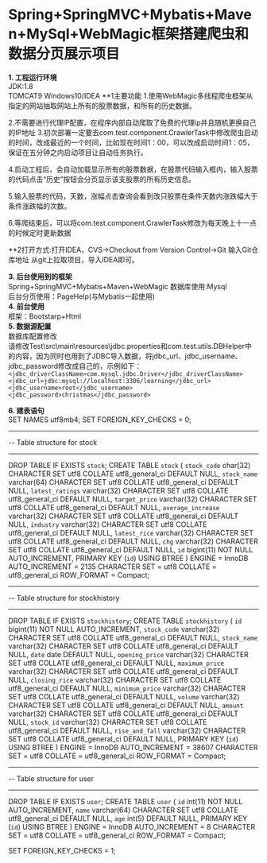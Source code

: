 # Spring+SpringMVC+Mybatis+Maven+MySql+WebMagic框架搭建爬虫和数据分页展示项目   #
**1. 工程运行环境**  
JDK:1.8  
TOMCAT9
Windows10/IDEA 
**1主要功能
  1.使用WebMagic多线程爬虫框架从指定的网站抽取网站上所有的股票数据，和所有的历史数据。
  
  2.不需要进行代理IP配置，在程序内部自动爬取了免费的代理ip并且随机更换自己的IP地址
  3.初次部署一定要去com.test.component.CrawlerTask中修改爬虫启动的时间，改成最近的一个时间，比如现在时间1：00，可以改成启动时间1：05，保证在五分钟之内启动项目让自动任务执行。
 
  4.启动工程后，会自动加载显示所有的股票数据，在股票代码输入框内，输入股票的代码点击“历史”按钮会分页显示该支股票的所有历史信息。
  
  5.输入股票的代码，天数，涨幅点击查询会看到改只股票在条件天数内涨跌幅大于条件涨跌幅的次数。
  
  6.等爬结束后，可以将com.test.component.CrawlerTask修改为每天晚上十一点的时候定时更新数据
  
 
**2打开方式:打开IDEA，CVS->Checkout from Version Control->Git 输入Git仓库地址 从git上拉取项目，导入IDEA即可。

**3. 后台使用到的框架**  
Spring+SpringMVC+Mybatis+Maven+WebMagic 
数据库使用:Mysql  
后台分页使用：PageHelp(与Mybatis一起使用)  
**4. 前台使用**  
框架：Bootstarp+Html  
**5. 数据源配置**  
数据库配置修改  
请修改Test\src\main\resources\jdbc.properties和com.test.utils.DBHelper中的内容，因为同时也用到了JDBC导入数据，将jdbc_url、jdbc_username、jdbc_password修改成自己的，示例如下：     
`<jdbc_driverClassName>com.mysql.jdbc.Driver</jdbc_driverClassName>`      
`<jdbc_url>jdbc:mysql://localhost:3306/learning</jdbc_url>`  
`<jdbc_username>root</jdbc_username>`  
`<jdbc_password>christmas</jdbc_password>`   
      
**6. 建表语句**   
    SET NAMES utf8mb4;
SET FOREIGN_KEY_CHECKS = 0;

-- ----------------------------
-- Table structure for stock
-- ----------------------------
DROP TABLE IF EXISTS `stock`;
CREATE TABLE `stock`  (
  `stock_code` char(32) CHARACTER SET utf8 COLLATE utf8_general_ci DEFAULT NULL,
  `stock_name` varchar(64) CHARACTER SET utf8 COLLATE utf8_general_ci DEFAULT NULL,
  `latest_ratings` varchar(32) CHARACTER SET utf8 COLLATE utf8_general_ci DEFAULT NULL,
  `target_price` varchar(32) CHARACTER SET utf8 COLLATE utf8_general_ci DEFAULT NULL,
  `average_increase` varchar(32) CHARACTER SET utf8 COLLATE utf8_general_ci DEFAULT NULL,
  `industry` varchar(32) CHARACTER SET utf8 COLLATE utf8_general_ci DEFAULT NULL,
  `latest_rice` varchar(32) CHARACTER SET utf8 COLLATE utf8_general_ci DEFAULT NULL,
  `chg` varchar(32) CHARACTER SET utf8 COLLATE utf8_general_ci DEFAULT NULL,
  `id` bigint(11) NOT NULL AUTO_INCREMENT,
  PRIMARY KEY (`id`) USING BTREE
) ENGINE = InnoDB AUTO_INCREMENT = 2135 CHARACTER SET = utf8 COLLATE = utf8_general_ci ROW_FORMAT = Compact;

-- ----------------------------
-- Table structure for stockhistory
-- ----------------------------
DROP TABLE IF EXISTS `stockhistory`;
CREATE TABLE `stockhistory`  (
  `id` bigint(11) NOT NULL AUTO_INCREMENT,
  `stock_code` varchar(32) CHARACTER SET utf8 COLLATE utf8_general_ci DEFAULT NULL,
  `stock_name` varchar(32) CHARACTER SET utf8 COLLATE utf8_general_ci DEFAULT NULL,
  `date` date DEFAULT NULL,
  `opening_price` varchar(32) CHARACTER SET utf8 COLLATE utf8_general_ci DEFAULT NULL,
  `maximum_price` varchar(32) CHARACTER SET utf8 COLLATE utf8_general_ci DEFAULT NULL,
  `closing_rice` varchar(32) CHARACTER SET utf8 COLLATE utf8_general_ci DEFAULT NULL,
  `minimum_price` varchar(32) CHARACTER SET utf8 COLLATE utf8_general_ci DEFAULT NULL,
  `volume` varchar(32) CHARACTER SET utf8 COLLATE utf8_general_ci DEFAULT NULL,
  `amount` varchar(32) CHARACTER SET utf8 COLLATE utf8_general_ci DEFAULT NULL,
  `stock_id` varchar(32) CHARACTER SET utf8 COLLATE utf8_general_ci DEFAULT NULL,
  `rise_and_fall` varchar(32) CHARACTER SET utf8 COLLATE utf8_general_ci DEFAULT NULL,
  PRIMARY KEY (`id`) USING BTREE
) ENGINE = InnoDB AUTO_INCREMENT = 38607 CHARACTER SET = utf8 COLLATE = utf8_general_ci ROW_FORMAT = Compact;

-- ----------------------------
-- Table structure for user
-- ----------------------------
DROP TABLE IF EXISTS `user`;
CREATE TABLE `user`  (
  `id` int(11) NOT NULL AUTO_INCREMENT,
  `name` varchar(64) CHARACTER SET utf8 COLLATE utf8_general_ci DEFAULT NULL,
  `age` int(5) DEFAULT NULL,
  PRIMARY KEY (`id`) USING BTREE
) ENGINE = InnoDB AUTO_INCREMENT = 8 CHARACTER SET = utf8 COLLATE = utf8_general_ci ROW_FORMAT = Compact;

SET FOREIGN_KEY_CHECKS = 1;

   
